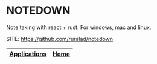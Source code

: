 # NOTEDOWN

 Note taking with react + rust. For windows, mac and linux.

 SITE: https://github.com/ruralad/notedown

 | [Applications](https://portable-linux-apps.github.io/apps.html) | [Home](https://portable-linux-apps.github.io)
 | --- | --- |
